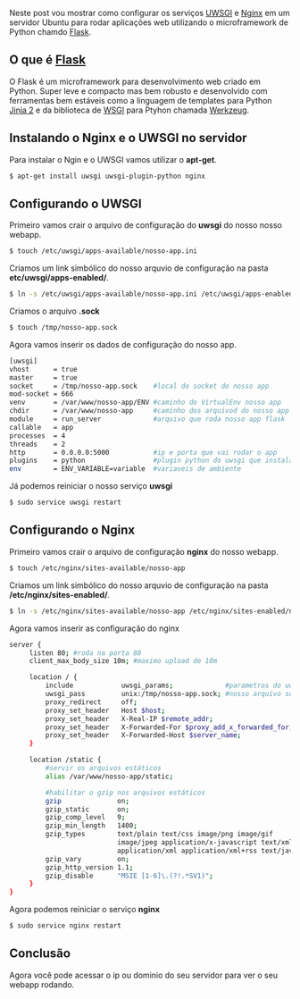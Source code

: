 Neste post vou mostrar como configurar os serviços [UWSGI](https://github.com/unbit/uwsgi-docs) e [Nginx](http://nginx.com) em um servidor Ubuntu
 para rodar aplicações web utilizando o microframework de Python chamdo [Flask](http://flask.pocoo.org).


## O que é [Flask](http://flask.pocoo.org)
O Flask é um microframework para desenvolvimento web criado em Python. Super leve e compacto mas bem robusto e desenvolvido com ferramentas
 bem estáveis como a linguagem de templates para Python [Jinja 2](http://jinja.pocoo.org/docs) e da biblioteca de [WSGI](http://en.wikipedia.org/wiki/Web_Server_Gateway_Interface)
 para Ptyhon chamada [Werkzeug](http://werkzeug.pocoo.org).


## Instalando o Nginx e o UWSGI no servidor
Para instalar o Ngin e o UWSGI vamos utilizar o **apt-get**.

```bash
$ apt-get install uwsgi uwsgi-plugin-python nginx
```


## Configurando o UWSGI
Primeiro vamos crair o arquivo de configuração do **uwsgi** do nosso nosso webapp.

```bash
$ touch /etc/uwsgi/apps-available/nosso-app.ini
```

Criamos um link simbólico do nosso arquvio de configuração na pasta **etc/uwsgi/apps-enabled/**.

```bash
$ ln -s /etc/uwsgi/apps-available/nosso-app.ini /etc/uwsgi/apps-enabled/nosso-app.ini
```

Criamos o arquivo **.sock**

```bash
$ touch /tmp/nosso-app.sock
```

Agora vamos inserir os dados de configuração do nosso app.

```bash
[uwsgi]
vhost      = true
master     = true
socket     = /tmp/nosso-app.sock    #local do socket do nosso app
mod-socket = 666
venv       = /var/www/nosso-app/ENV #caminho do VirtualEnv nosso app
chdir      = /var/www/nosso-app     #caminho dos arquivod do nosso app
module     = run_server             #arquivo que roda nosso app flask
callable   = app
processes  = 4
threads    = 2
http       = 0.0.0.0:5000           #ip e porta que vai rodar o app
plugins    = python                 #plugin python do uwsgi que instalamos
env        = ENV_VARIABLE=variable  #variaveis de ambiente
```

Já podemos reiniciar o nosso serviço **uwsgi**

```bash
$ sudo service uwsgi restart
```


## Configurando o Nginx

Primeiro vamos crair o arquivo de configuração **nginx** do nosso webapp.

```bash
$ touch /etc/nginx/sites-available/nosso-app
```

Criamos um link simbólico do nosso arquvio de configuração na pasta **/etc/nginx/sites-enabled/**.

```bash
$ ln -s /etc/nginx/sites-available/nosso-app /etc/nginx/sites-enabled/nosso-app
```

Agora vamos inserir as configuração do nginx

```bash
server {
     listen 80; #roda na porta 80
     client_max_body_size 10m; #maximo upload de 10m

     location / {
         include            uwsgi_params;             #parametros do uwsgi
         uwsgi_pass         unix:/tmp/nosso-app.sock; #nosso arquivo sock
         proxy_redirect     off;
         proxy_set_header   Host $host;
         proxy_set_header   X-Real-IP $remote_addr;
         proxy_set_header   X-Forwarded-For $proxy_add_x_forwarded_for;
         proxy_set_header   X-Forwarded-Host $server_name;
     }

     location /static {
         #servir os arquivos estáticos
         alias /var/www/nosso-app/static;

         #habilitar o gzip nos arquivos estáticos
         gzip              on;
         gzip_static       on;
         gzip_comp_level   9;
         gzip_min_length   1400;
         gzip_types        text/plain text/css image/png image/gif
                           image/jpeg application/x-javascript text/xml
                           application/xml application/xml+rss text/javascript;
         gzip_vary         on;
         gzip_http_version 1.1;
         gzip_disable      "MSIE [1-6]\.(?!.*SV1)";
     }
}
```

Agora podemos reiniciar o serviço **nginx**

```bash
$ sudo service nginx restart
```

## Conclusão

Agora você pode acessar o ip ou dominio do seu servidor para ver o seu webapp rodando.

